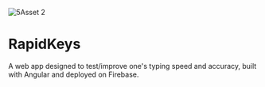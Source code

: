 ![5Asset 2](https://user-images.githubusercontent.com/64918749/130004982-0ad70e24-18b0-4d76-9040-e685aef52003.png)

# RapidKeys
A web app designed to test/improve one's typing speed and accuracy, built with Angular and deployed on Firebase.

